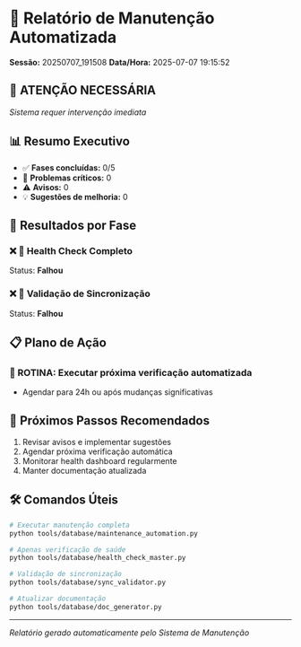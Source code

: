 # 🤖 Relatório de Manutenção Automatizada

**Sessão:** 20250707_191508
**Data/Hora:** 2025-07-07 19:15:52

## 🔴 ATENÇÃO NECESSÁRIA
*Sistema requer intervenção imediata*

## 📊 Resumo Executivo

- ✅ **Fases concluídas:** 0/5
- 🚨 **Problemas críticos:** 0
- ⚠️ **Avisos:** 0
- 💡 **Sugestões de melhoria:** 0

## 🔄 Resultados por Fase

### ❌ 🏥 Health Check Completo
Status: **Falhou**

### ❌ 🔄 Validação de Sincronização
Status: **Falhou**

## 📋 Plano de Ação

### 🔵 ROTINA: Executar próxima verificação automatizada
- Agendar para 24h ou após mudanças significativas

## 🚀 Próximos Passos Recomendados

1. Revisar avisos e implementar sugestões
2. Agendar próxima verificação automática
3. Monitorar health dashboard regularmente
4. Manter documentação atualizada

## 🛠️ Comandos Úteis

```bash
# Executar manutenção completa
python tools/database/maintenance_automation.py

# Apenas verificação de saúde
python tools/database/health_check_master.py

# Validação de sincronização
python tools/database/sync_validator.py

# Atualizar documentação
python tools/database/doc_generator.py
```

---
*Relatório gerado automaticamente pelo Sistema de Manutenção*